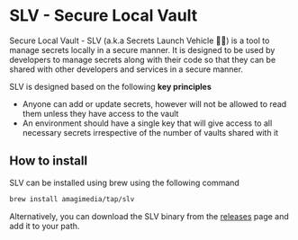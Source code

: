 # SLV - Secure Local Vault
Secure Local Vault - SLV (a.k.a Secrets Launch Vehicle 🔐🚀) is a tool to manage secrets locally in a secure manner. It is designed to be used by developers to manage secrets along with their code so that they can be shared with other developers and services in a secure manner.

SLV is designed based on the following **key principles**
 - Anyone can add or update secrets, however will not be allowed to read them unless they have access to the vault
 - An environment should have a single key that will give access to all necessary secrets irrespective of the number of vaults shared with it

 ## How to install
 SLV can be installed using brew using the following command
```zsh
brew install amagimedia/tap/slv
```
Alternatively, you can download the SLV binary from the [releases](https://github.com/amagimedia/slv-beta/releases/latest) page and add it to your path.